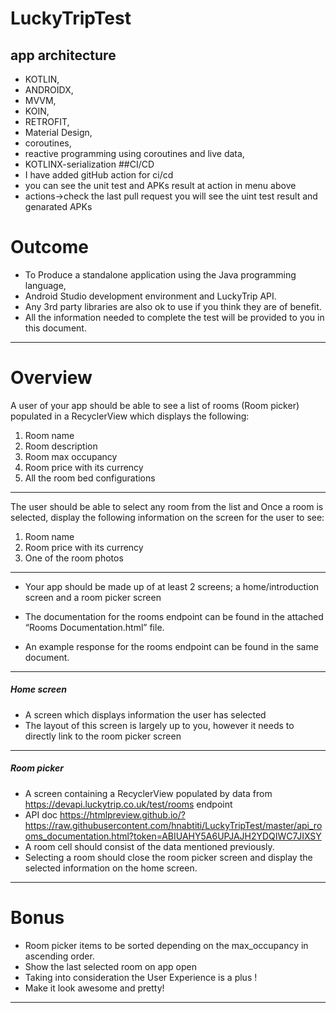 # LuckyTripTest

## app architecture 
* KOTLIN,
* ANDROIDX,
* MVVM,
* KOIN, 
* RETROFIT, 
* Material Design,
* coroutines,
* reactive programming using coroutines and live data,
* KOTLINX-serialization
##CI/CD
* I have added gitHub action for ci/cd 
* you can see the unit test and APKs result at action in menu above 
* actions->check the last pull request you will see the uint test result and genarated APKs
 


# Outcome
- To Produce a standalone application using the Java programming language,
- Android Studio development environment and LuckyTrip API.
-  Any 3rd party libraries are also ok to use if you think they are of benefit.
- All the information needed to complete the test will be provided to you in this document.
---------------
# Overview
A user of your app should be able to see a list of rooms (Room picker) populated in a RecyclerView which displays the following:
1. Room name
2. Room description
3. Room max occupancy
4. Room price with its currency
5. All the room bed configurations
-------------
The user should be able to select any room from the list and Once a room is selected, display the following information on the screen for the user to see:
1. Room name
2.  Room price with its currency 
3.  One of the room photos
-------------
- Your app should be made up of at least 2 screens; a home/introduction screen and a room picker screen

- The documentation for the rooms endpoint can be found in the attached “Rooms Documentation.html” file.

- An example response for the rooms endpoint can be found in the same document.
----------------
##### Home screen
- A screen which displays information the user has selected
- The layout of this screen is largely up to you, however it needs to directly link to the room picker screen
---------------------
##### Room picker
- A screen containing a RecyclerView populated by data from https://devapi.luckytrip.co.uk/test/rooms endpoint
- API doc https://htmlpreview.github.io/?https://raw.githubusercontent.com/hnabtiti/LuckyTripTest/master/api_rooms_documentation.html?token=ABIUAHY5A6UPJAJH2YDQIWC7JIXSY
- A room cell should consist of the data mentioned previously.
- Selecting a room should close the room picker screen and display the selected information on the home screen.
-----------------------------
# Bonus
- Room picker items to be sorted depending on the max_occupancy in ascending order.
- Show the last selected room on app open
-  Taking into consideration the User Experience is a plus !
- Make it look awesome and pretty!
---------------------------
